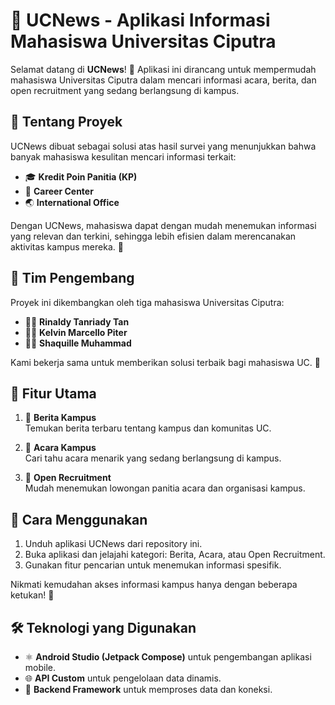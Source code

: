 # 📱 UCNews - Aplikasi Informasi Mahasiswa Universitas Ciputra

Selamat datang di **UCNews**! 🎉 Aplikasi ini dirancang untuk mempermudah mahasiswa Universitas Ciputra dalam mencari informasi acara, berita, dan open recruitment yang sedang berlangsung di kampus. 

## 🌟 Tentang Proyek

UCNews dibuat sebagai solusi atas hasil survei yang menunjukkan bahwa banyak mahasiswa kesulitan mencari informasi terkait:  
- 🎓 **Kredit Poin Panitia (KP)**  
- 💼 **Career Center**  
- 🌏 **International Office**  

Dengan UCNews, mahasiswa dapat dengan mudah menemukan informasi yang relevan dan terkini, sehingga lebih efisien dalam merencanakan aktivitas kampus mereka. 🚀

## 👥 Tim Pengembang

Proyek ini dikembangkan oleh tiga mahasiswa Universitas Ciputra:  
- 👨‍💻 **Rinaldy Tanriady Tan**  
- 👨‍💻 **Kelvin Marcello Piter**  
- 👨‍💻 **Shaquille Muhammad**  

Kami bekerja sama untuk memberikan solusi terbaik bagi mahasiswa UC. 💪

## 🔑 Fitur Utama

1. 📰 **Berita Kampus**  
   Temukan berita terbaru tentang kampus dan komunitas UC.

2. 📅 **Acara Kampus**  
   Cari tahu acara menarik yang sedang berlangsung di kampus.

3. 👥 **Open Recruitment**  
   Mudah menemukan lowongan panitia acara dan organisasi kampus.

## 🚀 Cara Menggunakan

1. Unduh aplikasi UCNews dari repository ini.  
2. Buka aplikasi dan jelajahi kategori: Berita, Acara, atau Open Recruitment.  
3. Gunakan fitur pencarian untuk menemukan informasi spesifik.  

Nikmati kemudahan akses informasi kampus hanya dengan beberapa ketukan! 📲

## 🛠️ Teknologi yang Digunakan

- ⚛️ **Android Studio (Jetpack Compose)** untuk pengembangan aplikasi mobile.  
- 🌐 **API Custom** untuk pengelolaan data dinamis.  
- 🔗 **Backend Framework** untuk memproses data dan koneksi.  

